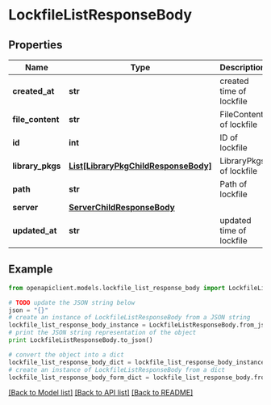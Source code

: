 # LockfileListResponseBody


## Properties
Name | Type | Description | Notes
------------ | ------------- | ------------- | -------------
**created_at** | **str** | created time of lockfile | 
**file_content** | **str** | FileContent of lockfile | 
**id** | **int** | ID of lockfile | 
**library_pkgs** | [**List[LibraryPkgChildResponseBody]**](LibraryPkgChildResponseBody.md) | LibraryPkgs of lockfile | [optional] 
**path** | **str** | Path of lockfile | 
**server** | [**ServerChildResponseBody**](ServerChildResponseBody.md) |  | [optional] 
**updated_at** | **str** | updated time of lockfile | 

## Example

```python
from openapiclient.models.lockfile_list_response_body import LockfileListResponseBody

# TODO update the JSON string below
json = "{}"
# create an instance of LockfileListResponseBody from a JSON string
lockfile_list_response_body_instance = LockfileListResponseBody.from_json(json)
# print the JSON string representation of the object
print LockfileListResponseBody.to_json()

# convert the object into a dict
lockfile_list_response_body_dict = lockfile_list_response_body_instance.to_dict()
# create an instance of LockfileListResponseBody from a dict
lockfile_list_response_body_form_dict = lockfile_list_response_body.from_dict(lockfile_list_response_body_dict)
```
[[Back to Model list]](../README.md#documentation-for-models) [[Back to API list]](../README.md#documentation-for-api-endpoints) [[Back to README]](../README.md)


